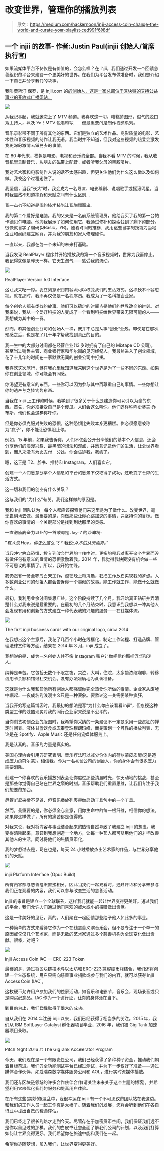 # 改变世界，管理你的播放列表

> 原文：<https://medium.com/hackernoon/injii-access-coin-change-the-world-and-curate-your-playlist-ced991f698df>

## **一个 injii 的故事-** 作者:Justin Paul(injii 创始人/首席执行官)

如果流媒体平台不仅仅是有价值的，会怎么样？在 injii，我们通过开发一个回馈慈善组织的平台来建设一个更美好的世界。在我们为平台发布做准备时，我们想介绍一下自己并分享我们的故事。

我叫贾斯汀·保罗，是 injii.com 的[的创始人，这是一家总部位于区块链的支持公益事业的开放式广播网站。](http://injii.com)

![](img/e970a525a0cb5f6a599a4fff4fe57093.png)

从我记事起，我就迷恋上了 MTV 频道。我喜欢这一切。糟糕的图形，俗气的脱口秀主持人，以及 Yo！MTV 说唱和球——但最重要的是制作视频系列。

音乐录影带不同于所有其他的东西。它们是独立的艺术作品。电影质量的电影，艺术性和音乐视频的制作让我无语。我当时并不知道，但我对这些视频的热爱会激发我更深的激情去做更多的事情。

在 80 年代末，模拟是电影、电视和音乐的全部。当我不看 MTV 的时候，我从收音机里录制音乐，从朋友的磁带上配音，或者听我父母的黑胶唱片。

我对艺术家和电影制作人说的话不太感兴趣，但更关注他们为什么这么做以及如何做。我被这个过程迷住了。

我坚信，当我“长大”时，我会成为一名导演、电影编剧、说唱歌手或摇滚明星。当时我显然不知道抱负和天赋之间有什么区别…

我一点也不知道是我的技术技能让我脱颖而出。

我的第二个爱好是电脑。我的父亲是一名前系统管理员，他给我买了我的第一台帕卡德贝尔电脑。他向我展示了如何使用它，我通过修补和探索找到了剩下的部分。很快就自学了编码(QBasic，VB)。随着时间的推移，我用这些自学的技能为当地企业和组织建立网页，并为我的朋友和家人修理硬件。

一直以来，我都在为一个未知的未来打基础。

当我发现 RealPlayer 程序并开始播放我的第一个音乐视频时，世界为我而停止。我记得就像是昨天一样。它天生淘气——感受我的流动。

![](img/3b887ce608d11774a5238f5db7e82ca5.png)

RealPlayer Version 5.0 Interface

这让我大吃一惊。我立刻意识到内容流可以改变我们的生活方式。这项技术不容忽视。就在那时，我不再仅仅是一名程序员。我成为了一名科技企业家。

每个创始人都有类似的故事。他们可以确定的时间点是他们的世界改变的时刻。对我来说，我从一个爱好科技的人变成了一个看到科技给世界带来无限可能的人——我想成为其中的一员。

然而，和其他创业公司的创始人一样，我并不总是从事“创业”业务。即使是在那次预感之后，也是花了几十年才帮我找到真正的目的。

我一生中的大部分时间都在经营企业(13 岁时拥有了自己的 Mixtape CD 公司)，甚至当过销售主管、商业银行家和华尔街的见习经纪人。我最终进入了创业领域，花了十几年的时间在一家默默无闻的创业公司中打拼。

我喜欢这次旅行，但在我心里我知道我来到这个世界是为了一些不同的东西。如果你在创业领域，你可能会有同感。

你渴望更有意义的东西。一些你可以因为参与其中而尊重自己的事情。一些你想让你的遗产与之挂钩的东西。

当我在 Injii 上工作的时候，我学到了很多关于什么是建造你可以引以为豪的东西。首先，你必须接受自己是个傻瓜。人们会这么叫你。他们这样称呼史蒂夫·乔布斯，他们也会这样称呼你。

但是你必须克服对失败的恐惧。这种恐惧比失败本身更糟糕。你必须愿意被称为“疯子”，你不能让恐惧阻止你。

例如，15 年前，如果我告诉你，人们不仅会公开分享他们的基本个人信息，还会分享他们的浪漫兴趣、最黑暗的想法和观点，并愿意记录他们的生活，让全世界看到，而从来没有为此支付一分钱，你会告诉我，我疯了。

嗯，这正是 T2、脸书、推特和 Instagram。人们喜欢它。

创建一个人们愿意分享个人信息的平台的愿景不仅取得了成功，还改变了世界的生活方式。

这一切和我们的创业有什么关系？

这与我们的“为什么”有关。我们这样做的原因是。

我和 Injii 团队认为，每个人都应该探索他们来这里是为了做什么。改变世界，毫无畏惧地去做。最重要的是，你做那些让你心跳加速的事情，并坚持你的目标。做你喜欢的事情的一个关键部分是找到到达那里的灵感。

一直激励我全力以赴的一首歌词是 Jay-Z 的沙滩椅:

”*有人说 Hov，你怎么这么飞？*
我说:*从不怕从天而降。”*

当我决定放弃恐惧，投入到改变世界的工作中时，更多的是我对离开这个世界而没有做任何有意义的事情的恐惧激励着我。2014 年，我觉得我快要没有机会做一些不可思议的事情了。所以，我开始忙碌。

我仍然有一份全职的白天工作，但在晚上和清晨，我把工作放在实现我的梦想。大多数创业公司的创始人都会告诉你一个类似的故事。能工作就工作，能做什么就做什么。

最初，我利用业余时间集思广益。这个阶段持续了几个月。我开始真正钻研并弄清楚什么对我来说是最重要的。在最初的几个月结束时，我意识到我想以一种其他人会发现有用和创新的方式建立一种代表我的兴趣的服务——在线媒体流。

![](img/a777e061e848023a93516d614d8b4f5b.png)

The first injii business cards with our original logo, circa 2014

在我想出这个主意后，我花了几百个小时在线框化、制定工作流程、打造品牌、管理法律文件等方面。结果在 2014 年 3 月，injii 成立了。

我想说的是，成为一名创始人并不像 Instagram 账户让你相信的那样浮华和迷人。

纯粹是辛苦。它包括无数个不眠之夜，哭泣，大叫，住院，太多袋浓缩咖啡，转移信用卡余额和错过社交机会。没有办法准确地为此做准备。

这就是为什么我和其他所有创始人都强调你完全热爱你所做的事情。企业家从废墟中崛起、一夜成名的浪漫主义只是一种表象。要熬过这一关需要某种疯狂。

当我开始写这篇博客时，我最初的想法是写“为什么你应该看看 injii”，但忽视这种类型工作的残酷现实对我的同行企业家来说是不公平的。

当你浏览初创企业的版图时，我希望你采纳的一条建议不一定是采用一些疯狂的禅定时间表、液体甘蓝饮食或去攀登珠穆朗玛峰，而是策划一个可靠的播放列表，无论是在 Spotify、Apple Music 还是任何流媒体服务上。

我是认真的。音乐的力量是真实的。

美国心理协会引用的研究表明，音乐疗法可以减少你体内的荷尔蒙皮质醇(这是造成压力的荷尔蒙)。相信我，作为一名初创公司的创始人，你的身体会有很多压力需要消除。

创建一个你喜欢的音乐播放列表会让你度过那些清晨时光，惊天动地的挑战，甚至是那些你觉得自己站在世界之巅的时刻。音乐帮助我们重置思维，让我们专注于我们想要的东西。

尽管听起来微不足道，但音乐播放列表是你启动工具包中的一个工具。

然而，最重要的是，你必须全心全意，用你生命中的每一根纤维，相信你的想法。如果你这样做了，所有的痛苦都是值得的。

对我来说，我对将内容与事业结合起来的热情自然导致了我建立 injii 的想法。我变得清晰起来，意识到我想创造一个地方，让每一种艺人都可以用他们的才华改善其他人的生活，同时将他们的热情货币化。

我的梦想过去是，现在也是，每天 24 小时播放杰出艺术家的作品，与世界分享他们的天赋。

![](img/922021b85a5cbed3a38f184b4b1c882e.png)

injii Platform Interface (Opus Build)

所有内容都与慈善组织直接相关，因此当我们一起观看时，通过评论和分享来参与我们正在观看的内容，我们可以参与改变生活的慈善活动。

injii 的宗旨是建立一个全球联系，这样我们就能一起让世界变得更美好。通过我们的平台，我们允许人们通过他们喜欢的或大或小的捐赠做出贡献。

这是一件美好的见证，真的。人们聚在一起回馈那些给予他人如此多的事业。

一种简单的方式来看待它作为一个在线慈善义演音乐会，但不是专注于一个单一的原因或仅仅几个艺术家，而是无数的艺术家通过多个慈善机构为全球变化做出贡献。很棒，对吧？

![](img/29bef507da973a236a1d67177532a729.png)

injii Access Coin IAC — ERC-223 Token

最棒的是，通过将区块链技术与以太坊和 ERC-223 兼容硬币相结合，我们还将创建一个生态系统，用户只需向慈善事业捐款或参与我们的内容，就可以获得 injii Access Coin (IAC)。

这枚硬币允许用户参加我们的独家活动，如音乐和电影节，音乐会，现场录音或只是购买纪念品。IAC 作为一个通行证，让你的身体活在当下。

到目前为止，我们已经取得了很大的成功。

自从我们在 2014 年注册 injii 以来，我们已经获得了相当多的关注。2015 年，我们从 IBM SoftLayer Catalyst 孵化器项目毕业，2016 年，我们被 Gig Tank 加速器项目录取。

![](img/11a0508a484f2129c2a34f530f4c2e3f.png)

Pitch Night 2016 at The GigTank Accelerator Program

今天，我们现在是一个有限责任公司，我们已经获得了多种种子资金，推动我们朝着目标前进。我们的全功能测试平台已经过测试，并为下一步做好了准备——通过媒体合作伙伴，如威瑞森数字媒体服务公司和 AOL，进行实时流媒体播放。

我们还与区块链领域的许多合作伙伴合作(请关注未来关于这个主题的博客)，并希望利用它来优化我们的服务和提高用户体验。

在所有这些(美妙的)混乱中，我很幸运在 injii 有一个不可思议的团队站在我这边。和我们的工作人员一起工作真是太棒了。随着我们的发展，您将会听到他们在各自行业中提出自己的精通评估。

我们已经走了很长的路才走到今天。尽管存在于加密货币空间，我们保证我们远不是你以前见过的那样。我们的白皮书让您全面了解我们公司的计划，以及我们打算如何让世界变得更好。我们希望你在旅途中能和我们在一起。

希望你追随梦想，加入我们，让世界变得更美好。